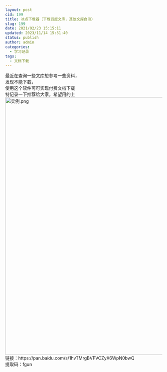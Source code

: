 ```yaml
---
layout: post
cid: 199
title: 冰点下载器（下载百度文库，其他文库自测）
slug: 199
date: 2021/02/23 15:15:11
updated: 2023/11/14 15:51:40
status: publish
author: admin
categories: 
  - 学习记录
tags: 
  - 文档下载
---
```



<div style="text-align:left;">
	最近在查询一些文库想参考一些资料，
</div>
<div style="text-align:left;">
	发现不能下载，
</div>
<div style="text-align:center;">
	<div style="text-align:left;">
		使用这个软件可可实现付费文档下载<br />
特记录一下推荐给大家，希望用的上<br />
<a target="_blank" href="https://djblog.cn/content/uploadfile/202102/fc481614064924.png" id="ematt:17"><img src="https://djblog.cn/content/uploadfile/202102/fc481614064924.png" title="点击查看原图" alt="实例.png" border="0" width="1200" height="825" /></a><br />
链接：https://pan.baidu.com/s/1hvTMrgBVFVCZyX6WpN0bwQ&nbsp;<br />
提取码：fgun&nbsp;<br />
	</div>
</div>